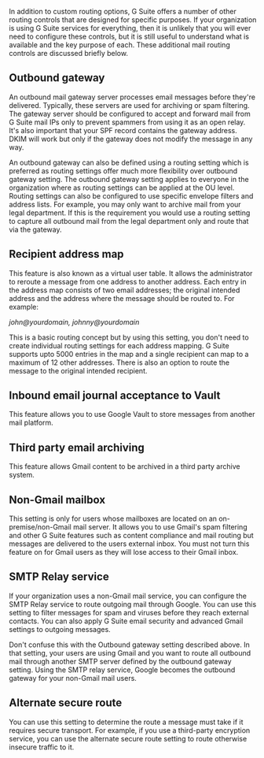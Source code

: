 In addition to custom routing options, G Suite offers a number of other routing controls that are designed for specific purposes. If your organization is using G Suite services for everything, then it is unlikely that you will ever need to configure these controls, but it is still useful to understand what is available and the key purpose of each. These additional mail routing controls are discussed briefly below.

## Outbound gateway

An outbound mail gateway server processes email messages before they're delivered. Typically, these servers are used for archiving or spam filtering. The gateway server should be configured to accept and forward mail from G Suite mail IPs only to prevent spammers from using it as an open relay. It's also important that your SPF record contains the gateway address. DKIM will work but only if the gateway does not modify the message in any way.

An outbound gateway can also be defined using a routing setting which is preferred as routing settings offer much more flexibility over outbound gateway setting. The outbound gateway setting applies to everyone in the organization where as routing settings can be applied at the OU level. Routing settings can also be configured to use specific envelope filters and address lists. For example, you may only want to archive mail from your legal department. If this is the requirement you would use a routing setting to capture all outbound mail from the legal department only and route that via the gateway.

## Recipient address map

This feature is also known as a virtual user table. It allows the administrator to reroute a message from one address to another address. Each entry in the address map consists of two email addresses; the original intended address and the address where the message should be routed to. For example:

*john@yourdomain, johnny@yourdomain*

This is a basic routing concept but by using this setting, you don't need to create individual routing settings for each address mapping. G Suite supports upto 5000 entries in the map and a single recipient can map to a maximum of 12 other addresses. There is also an option to route the message to the original intended recipient.

## Inbound email journal acceptance to Vault

This feature allows you to use Google Vault to store messages from another mail platform.

## Third party email archiving

This feature allows Gmail content to be archived in a third party archive system.

## Non-Gmail mailbox

This setting is only for users whose mailboxes are located on an on-premise/non-Gmail mail server. It allows you to use Gmail's spam filtering and other G Suite features such as content compliance and mail routing but messages are delivered to the users external inbox. You must not turn this feature on for Gmail users as they will lose access to their Gmail inbox.

## SMTP Relay service

If your organization uses a non-Gmail mail service, you can configure the SMTP Relay service to route outgoing mail through Google. You can use this setting to filter messages for spam and viruses before they reach external contacts. You can also apply G Suite email security and advanced Gmail settings to outgoing messages.

Don't confuse this with the Outbound gateway setting described above. In that setting, your users are using Gmail and you want to route all outbound mail through another SMTP server defined by the outbound gateway setting. Using the SMTP relay service, Google becomes the outbound gateway for your non-Gmail mail users.

## Alternate secure route

You can use this setting to determine the route a message must take if it requires secure transport. For example, if you use a third-party encryption service, you can use the alternate secure route setting to route otherwise insecure traffic to it.
